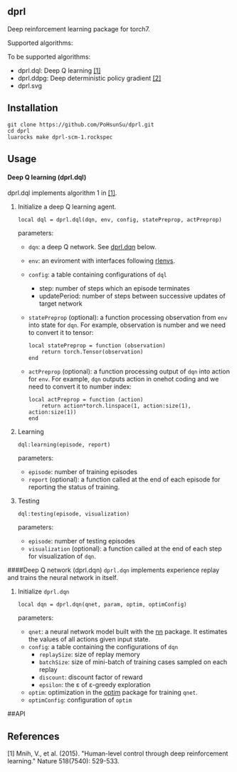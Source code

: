 ## dprl
Deep reinforcement learning package for torch7. 

Supported algorithms:


To be supported algorithms:

* dprl.dql: Deep Q learning [[1]](#references)
* dprl.ddpg: Deep deterministic policy gradient [[2]](#references)
* dprl.svg 

## Installation

```
git clone https://github.com/PoHsunSu/dprl.git
cd dprl
luarocks make dprl-scm-1.rockspec
```
## Usage
#### Deep Q learning (dprl.dql)
dprl.dql implements algorithm 1 in [[1]](#references).

1. Initialize a deep Q learning agent.
	```
	local dql = dprl.dql(dqn, env, config, statePreprop, actPreprop)
	```

	parameters:

	* `dqn`: a deep Q network. See [dprl.dqn](#dqn) below.

	* `env`: an eviroment with interfaces following [rlenvs](https://github.com/Kaixhin/rlenvs#api).

	* `config`: a table containing configurations of `dql`
		* step: number of steps which an episode terminates
		* updatePeriod: number of steps between successive updates of target network

	* `statePreprop` (optional): a function processing observation from `env` into state for `dqn`. For example, observation is number and we need to convert it to tensor:
		```
		local statePreprop = function (observation)
			return torch.Tensor(observation)
		end
		```

	* `actPreprop` (optional): a function processing output of `dqn` into action for `env`. For example, `dqn` outputs action in onehot coding and we need to convert it to number index:
		```
		local actPreprop = function (action)
			return action*torch.linspace(1, action:size(1), action:size(1))
		end  
		```

2. Learning
	```
	dql:learning(episode, report)
	```
	parameters:
	* `episode`: number of training episodes
	* `report` (optional): a function called at the end of each episode for reporting the status of training.

3. Testing
	```
	dql:testing(episode, visualization)
	```
	parameters:
	* `episode`: number of testing episodes
	* `visualization` (optional): a function called at the end of each step for visualization of `dqn`.

####<a name="dqn"></a>Deep Q network (dprl.dqn)
`dprl.dqn` implements experience replay and trains the neural network in itself.

1. Initialize `dprl.dqn`
	```
	local dqn = dprl.dqn(qnet, param, optim, optimConfig)
	```

	parameters:
	* `qnet`: a neural network model built with the [nn](https://github.com/torch/nn) package. It estimates the values of all actions given input state.
	* `config`: a table containing the configurations of `dqn`
		* `replaySize`: size of replay memory	
		* `batchSize`: size of mini-batch of training cases sampled on each replay
		* `discount`: discount factor of reward 	
		* `epsilon`: the ε of ε-greedy exploration
	* `optim`: optimization in the [optim](https://github.com/torch/optim) package for training `qnet`. 
	* `optimConfig`: configuration of `optim`

##<a name="API"></a>API


## References
[1] Mnih, V., et al. (2015). "Human-level control through deep reinforcement learning." Nature 518(7540): 529-533.

<!---
## TODO
#### dqn, dql

- [x] Add test scripts of using optim
- [x] Implement remaining mechenics of DQN
- [x] Finish readme

- [ ] Cuda support
- [ ] Prioritized experience replay
-->
